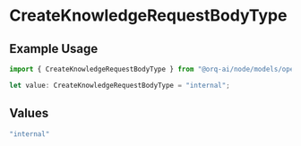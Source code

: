 # CreateKnowledgeRequestBodyType

## Example Usage

```typescript
import { CreateKnowledgeRequestBodyType } from "@orq-ai/node/models/operations";

let value: CreateKnowledgeRequestBodyType = "internal";
```

## Values

```typescript
"internal"
```